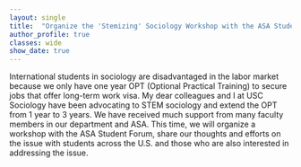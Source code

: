 ```yaml
---
layout: single
title:  "Organize the 'Stemizing' Sociology Workshop with the ASA Student Forum"
author_profile: true
classes: wide
show_date: true
---
```

<!-- <p class="page__meta"> <i class="fas fa-calendar-alt" aria-hidden="true"></i> {{ page.date | date: "%B %d, %Y" }}</p> -->
<p>
  International students in sociology are disadvantaged in the labor market because we only have one year OPT (Optional Practical Training) to secure jobs that offer long-term work visa. My dear colleagues and I at USC Sociology have been advocating to STEM sociology and extend the OPT from 1 year to 3 years. We have received much support from many faculty members in our department and ASA. This time, we will organize a workshop with the ASA Student Forum, share our thoughts and efforts on the issue with students across the U.S. and those who are also interested in addressing the issue. 
</p>

